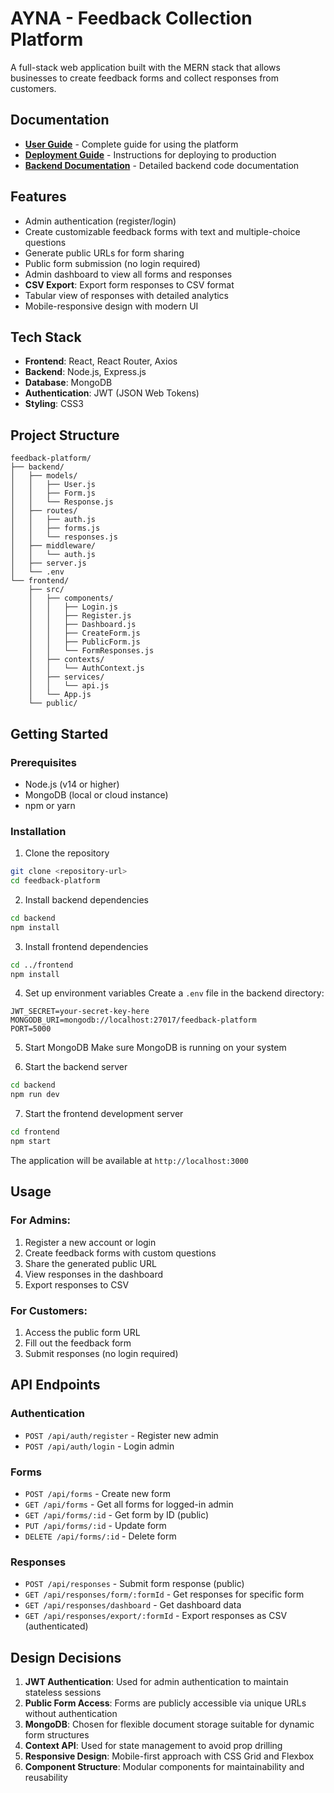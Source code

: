 # AYNA - Feedback Collection Platform

A full-stack web application built with the MERN stack that allows businesses to create feedback forms and collect responses from customers.

##  Documentation

- **[User Guide](USER_GUIDE.md)** - Complete guide for using the platform
- **[Deployment Guide](DEPLOYMENT_GUIDE.md)** - Instructions for deploying to production
- **[Backend Documentation](AYNA_Backend_Documentation.md)** - Detailed backend code documentation

## Features

- Admin authentication (register/login)
- Create customizable feedback forms with text and multiple-choice questions
- Generate public URLs for form sharing
- Public form submission (no login required)
- Admin dashboard to view all forms and responses
- **CSV Export**: Export form responses to CSV format
- Tabular view of responses with detailed analytics
- Mobile-responsive design with modern UI

## Tech Stack

- **Frontend**: React, React Router, Axios
- **Backend**: Node.js, Express.js
- **Database**: MongoDB
- **Authentication**: JWT (JSON Web Tokens)
- **Styling**: CSS3

## Project Structure

```
feedback-platform/
├── backend/
│   ├── models/
│   │   ├── User.js
│   │   ├── Form.js
│   │   └── Response.js
│   ├── routes/
│   │   ├── auth.js
│   │   ├── forms.js
│   │   └── responses.js
│   ├── middleware/
│   │   └── auth.js
│   ├── server.js
│   └── .env
└── frontend/
    ├── src/
    │   ├── components/
    │   │   ├── Login.js
    │   │   ├── Register.js
    │   │   ├── Dashboard.js
    │   │   ├── CreateForm.js
    │   │   ├── PublicForm.js
    │   │   └── FormResponses.js
    │   ├── contexts/
    │   │   └── AuthContext.js
    │   ├── services/
    │   │   └── api.js
    │   └── App.js
    └── public/
```

## Getting Started

### Prerequisites

- Node.js (v14 or higher)
- MongoDB (local or cloud instance)
- npm or yarn

### Installation

1. Clone the repository
```bash
git clone <repository-url>
cd feedback-platform
```

2. Install backend dependencies
```bash
cd backend
npm install
```

3. Install frontend dependencies
```bash
cd ../frontend
npm install
```

4. Set up environment variables
Create a `.env` file in the backend directory:
```env
JWT_SECRET=your-secret-key-here
MONGODB_URI=mongodb://localhost:27017/feedback-platform
PORT=5000
```

5. Start MongoDB
Make sure MongoDB is running on your system

6. Start the backend server
```bash
cd backend
npm run dev
```

7. Start the frontend development server
```bash
cd frontend
npm start
```

The application will be available at `http://localhost:3000`

## Usage

### For Admins:
1. Register a new account or login
2. Create feedback forms with custom questions
3. Share the generated public URL
4. View responses in the dashboard
5. Export responses to CSV

### For Customers:
1. Access the public form URL
2. Fill out the feedback form
3. Submit responses (no login required)

## API Endpoints

### Authentication
- `POST /api/auth/register` - Register new admin
- `POST /api/auth/login` - Login admin

### Forms
- `POST /api/forms` - Create new form
- `GET /api/forms` - Get all forms for logged-in admin
- `GET /api/forms/:id` - Get form by ID (public)
- `PUT /api/forms/:id` - Update form
- `DELETE /api/forms/:id` - Delete form

### Responses
- `POST /api/responses` - Submit form response (public)
- `GET /api/responses/form/:formId` - Get responses for specific form
- `GET /api/responses/dashboard` - Get dashboard data
- `GET /api/responses/export/:formId` - Export responses as CSV (authenticated)

## Design Decisions

1. **JWT Authentication**: Used for admin authentication to maintain stateless sessions
2. **Public Form Access**: Forms are publicly accessible via unique URLs without authentication
3. **MongoDB**: Chosen for flexible document storage suitable for dynamic form structures
4. **Context API**: Used for state management to avoid prop drilling
5. **Responsive Design**: Mobile-first approach with CSS Grid and Flexbox
6. **Component Structure**: Modular components for maintainability and reusability
